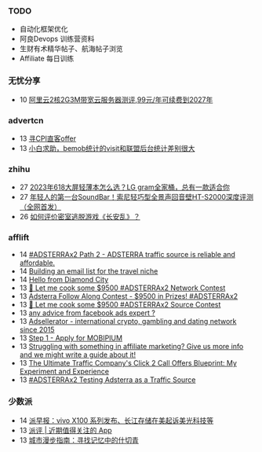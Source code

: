 ### TODO
-  自动化框架优化
-  阿良Devops 训练营资料
-  生财有术精华帖子、航海帖子浏览
-  Affiliate 每日训练

### 无忧分享
<!-- ruyo:START -->
-  10 [阿里云2核2G3M带宽云服务器测评,99元/年可续费到2027年](https://51.ruyo.net/18532.html)<!-- ruyo:END -->

### advertcn
<!-- advertcn:START -->
-  13 [寻CPI直客offer](https://www.advertcn.com/forum.php?mod=viewthread&tid=112904)
-  13 [小白求助，bemob统计的visit和联盟后台统计差别很大](https://www.advertcn.com/forum.php?mod=viewthread&tid=112900)<!-- advertcn:END -->

### zhihu
<!-- zhihu:START -->
-  27 [2023年618大屏轻薄本怎么选？LG gram全家桶，总有一款适合你](http://zhuanlan.zhihu.com/p/632641888?utm_campaign=rss&utm_medium=rss&utm_source=rss&utm_content=title)
-  27 [年轻人的第一台SoundBar！索尼轻巧型全景声回音壁HT-S2000深度评测（全网首发）](http://zhuanlan.zhihu.com/p/630990296?utm_campaign=rss&utm_medium=rss&utm_source=rss&utm_content=title)
-  26 [如何评价密室逃脱游戏《长安乱》？](http://www.zhihu.com/question/563950552/answer/3045961312?utm_campaign=rss&utm_medium=rss&utm_source=rss&utm_content=title)<!-- zhihu:END -->

### afflift
<!-- afflift:START -->
-  14 [#ADSTERRAx2 Path 2 - ADSTERRA traffic source is reliable and affordable.](https://afflift.com/f/threads/adsterrax2-path-2-adsterra-traffic-source-is-reliable-and-affordable.11986/)
-  14 [Building an email list for the travel niche](https://afflift.com/f/threads/building-an-email-list-for-the-travel-niche.12011/)
-  14 [Hello from Diamond City](https://afflift.com/f/threads/hello-from-diamond-city.11998/)
-  13 [🌚 Let me cook some $9500 #ADSTERRAx2 Network Contest](https://afflift.com/f/threads/%F0%9F%8C%9A-let-me-cook-some-9500-adsterrax2-network-contest.12019/)
-  13 [Adsterra Follow Along Contest - $9500 in Prizes! #ADSTERRAx2](https://afflift.com/f/threads/adsterra-follow-along-contest-9500-in-prizes-adsterrax2.11948/)
-  13 [🌚 Let me cook some $9500 #ADSTERRAx2 Source Contest](https://afflift.com/f/threads/%F0%9F%8C%9A-let-me-cook-some-9500-adsterrax2-source-contest.12018/)
-  13 [any advice from facebook ads expert ?](https://afflift.com/f/threads/any-advice-from-facebook-ads-expert.12016/)
-  13 [Adsellerator - international crypto, gambling and dating network since 2015](https://afflift.com/f/threads/adsellerator-international-crypto-gambling-and-dating-network-since-2015.6683/)
-  13 [Step 1 - Apply for MOBIPIUM](https://afflift.com/f/threads/step-1-apply-for-mobipium.2938/)
-  13 [Struggling with something in affiliate marketing? Give us more info and we might write a guide about it!](https://afflift.com/f/threads/struggling-with-something-in-affiliate-marketing-give-us-more-info-and-we-might-write-a-guide-about-it.10464/)
-  13 [The Ultimate Traffic Company&#39;s Click 2 Call Offers Blueprint: My Experiment and Experience](https://afflift.com/f/threads/the-ultimate-traffic-companys-click-2-call-offers-blueprint-my-experiment-and-experience.11745/)
-  13 [#ADSTERRAx2 Testing Adsterra as a Traffic Source](https://afflift.com/f/threads/adsterrax2-testing-adsterra-as-a-traffic-source.11955/)<!-- afflift:END -->

### 少数派
<!-- sspai:START -->
-  14 [派早报：vivo X100 系列发布、长江存储在美起诉美光科技等](https://sspai.com/post/84399)
-  13 [派评 | 近期值得关注的 App](https://sspai.com/post/84389)
-  13 [城市漫步指南：寻找记忆中的什切青](https://sspai.com/post/70676)<!-- sspai:END -->
